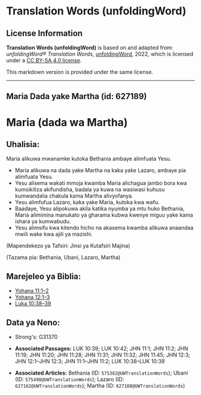 # Translation Words (unfoldingWord)

## License Information

**Translation Words (unfoldingWord)** is based on and adapted from: _unfoldingWord® Translation Words_, [unfoldingWord](https://unfoldingword.org/utw), 2022, which is licensed under a [CC BY-SA 4.0 license](https://creativecommons.org/licenses/by-sa/4.0/legalcode.en).

This markdown version is provided under the same license.



--------------------------------

## Maria Dada yake Martha (id: 627189)

Maria (dada wa Martha)
======================

Uhalisia:
---------

Maria alikuwa mwanamke kutoka Bethania ambaye alimfuata Yesu.

* Maria alikuwa na dada yake Martha na kaka yake Lazaro, ambaye pia alimfuata Yesu.
* Yesu alisema wakati mmoja kwamba Maria alichagua jambo bora kwa kumsikiliza akifundisha, badala ya kuwa na wasiwasi kuhusu kumwandalia chakula kama Martha alivyofanya.
* Yesu alimfufua Lazaro, kaka yake Maria, kutoka kwa wafu.
* Baadaye, Yesu alipokuwa akila katika nyumba ya mtu huko Bethania, Maria alimimina manukato ya gharama kubwa kwenye miguu yake kama ishara ya kumwabudu.
* Yesu alimsifu kwa kitendo hicho na akasema kwamba alikuwa anaandaa mwili wake kwa ajili ya mazishi.

(Mapendekezo ya Tafsiri: Jinsi ya Kutafsiri Majina)

(Tazama pia: Bethania, Ubani, Lazaro, Martha)

Marejeleo ya Biblia:
--------------------

* [Yohana 11:1–2](https://ref.ly/John11:1-John11:2)
* [Yohana 12:1–3](https://ref.ly/John12:1-John12:3)
* [Luka 10:38–39](https://ref.ly/Luke10:38-Luke10:39)

Data ya Neno:
-------------

* Strong's: G31370

* **Associated Passages:** LUK 10:39; LUK 10:42; JHN 11:1; JHN 11:2; JHN 11:19; JHN 11:20; JHN 11:28; JHN 11:31; JHN 11:32; JHN 11:45; JHN 12:3; JHN 12:1–JHN 12:3; JHN 11:1–JHN 11:2; LUK 10:38–LUK 10:39
* **Associated Articles:** Bethania (ID: `575382@UWTranslationWords`); Ubani (ID: `575490@UWTranslationWords`); Lazaro (ID: `627162@UWTranslationWords`); Martha (ID: `627188@UWTranslationWords`)

